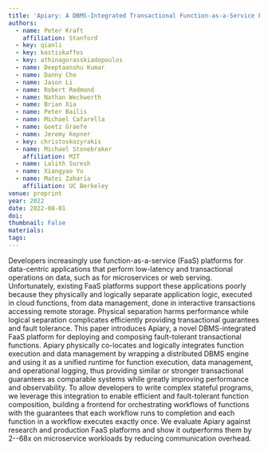 ```yaml
---
title: 'Apiary: A DBMS-Integrated Transactional Function-as-a-Service Framework'
authors:
  - name: Peter Kraft
    affiliation: Stanford
  - key: qianli
  - key: kostiskaffes
  - key: athinagorasskiadopoulos
  - name: Deeptaanshu Kumar
  - name: Danny Cho
  - name: Jason Li
  - name: Robert Redmond
  - name: Nathan Weckwerth
  - name: Brian Xia
  - name: Peter Bailis
  - name: Michael Cafarella
  - name: Goetz Graefe
  - name: Jeremy Kepner
  - key: christoskozyrakis
  - name: Michael Stonebraker
    affiliation: MIT
  - name: Lalith Suresh
  - name: Xiangyao Yu
  - name: Matei Zaharia
    affiliation: UC Berkeley
venue: preprint
year: 2022
date: 2022-08-01
doi: 
thumbnail: False
materials:
tags:
---
```

Developers increasingly use function-as-a-service (FaaS) platforms for data-centric applications that perform low-latency and transactional operations on data, such as for microservices or web serving. Unfortunately, existing FaaS platforms support these applications poorly because they physically and logically separate application logic, executed in cloud functions, from data management, done in interactive transactions accessing remote storage. Physical separation harms performance while logical separation complicates efficiently providing transactional guarantees and fault tolerance. This paper introduces Apiary, a novel DBMS-integrated FaaS platform for deploying and composing fault-tolerant transactional functions. Apiary physically co-locates and logically integrates function execution and data management by wrapping a distributed DBMS engine and using it as a unified runtime for function execution, data management, and operational logging, thus providing similar or stronger transactional guarantees as comparable systems while greatly improving performance and observability. To allow developers to write complex stateful programs, we leverage this integration to enable efficient and fault-tolerant function composition, building a frontend for orchestrating workflows of functions with the guarantees that each workflow runs to completion and each function in a workflow executes exactly once. We evaluate Apiary against research and production FaaS platforms and show it outperforms them by 2--68x on microservice workloads by reducing communication overhead.
